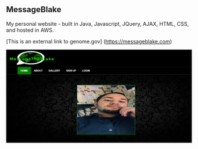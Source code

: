 ## MessageBlake

My personal website - built in Java, Javascript, JQuery, AJAX, HTML, CSS, and hosted in AWS. 

[This is an external link to genome.gov] (https://messageblake.com)

![](Website_Img/Website.PNG)
